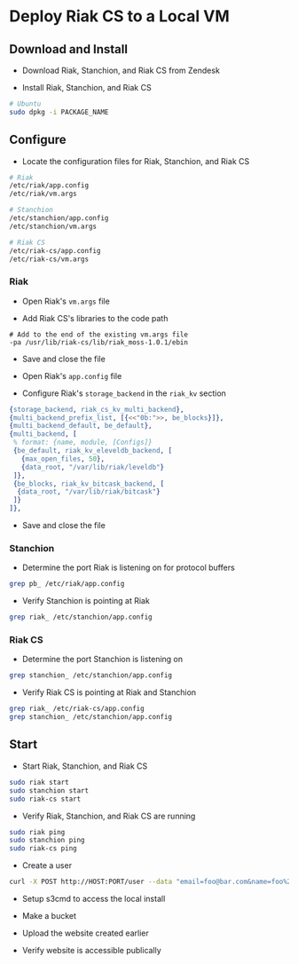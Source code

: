 # Deploy Riak CS to a Local VM

## Download and Install

* Download Riak, Stanchion, and Riak CS from Zendesk

* Install Riak, Stanchion, and Riak CS

```bash
# Ubuntu
sudo dpkg -i PACKAGE_NAME
```

## Configure

* Locate the configuration files for Riak, Stanchion, and Riak CS

```bash
# Riak
/etc/riak/app.config
/etc/riak/vm.args

# Stanchion
/etc/stanchion/app.config
/etc/stanchion/vm.args

# Riak CS
/etc/riak-cs/app.config
/etc/riak-cs/vm.args
```

### Riak

* Open Riak's `vm.args` file

* Add Riak CS's libraries to the code path

```
# Add to the end of the existing vm.args file
-pa /usr/lib/riak-cs/lib/riak_moss-1.0.1/ebin
```

* Save and close the file

* Open Riak's `app.config` file

* Configure Riak's `storage_backend` in the `riak_kv` section

```erlang
{storage_backend, riak_cs_kv_multi_backend},
{multi_backend_prefix_list, [{<<"0b:">>, be_blocks}]},
{multi_backend_default, be_default},
{multi_backend, [
 % format: {name, module, [Configs]}
 {be_default, riak_kv_eleveldb_backend, [
   {max_open_files, 50},
   {data_root, "/var/lib/riak/leveldb"}
 ]},
 {be_blocks, riak_kv_bitcask_backend, [
  {data_root, "/var/lib/riak/bitcask"}
 ]}
]},
```

* Save and close the file

### Stanchion

* Determine the port Riak is listening on for protocol buffers

```bash
grep pb_ /etc/riak/app.config
```

* Verify Stanchion is pointing at Riak

```bash
grep riak_ /etc/stanchion/app.config
```

### Riak CS

* Determine the port Stanchion is listening on

```bash
grep stanchion_ /etc/stanchion/app.config
```

* Verify Riak CS is pointing at Riak and Stanchion

```bash
grep riak_ /etc/riak-cs/app.config
grep stanchion_ /etc/stanchion/app.config
```

## Start

* Start Riak, Stanchion, and Riak CS

```bash
sudo riak start
sudo stanchion start
sudo riak-cs start
```

* Verify Riak, Stanchion, and Riak CS are running

```bash
sudo riak ping
sudo stanchion ping
sudo riak-cs ping
```

* Create a user

```bash
curl -X POST http://HOST:PORT/user --data "email=foo@bar.com&name=foo%20bar"
```

* Setup s3cmd to access the local install

* Make a bucket

* Upload the website created earlier

* Verify website is accessible publically
